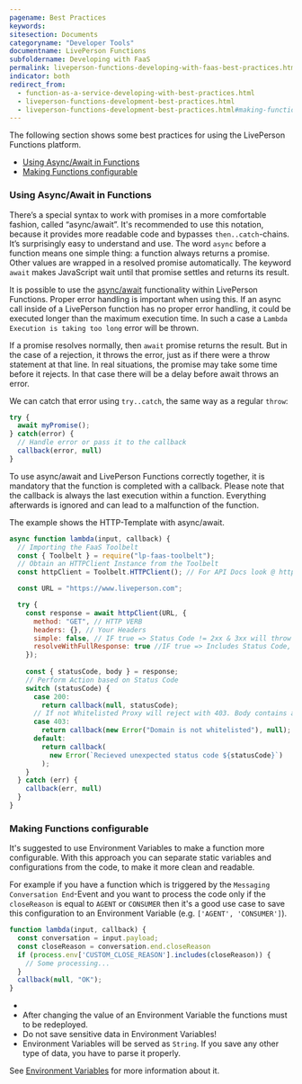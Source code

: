 ```yaml
---
pagename: Best Practices
keywords:
sitesection: Documents
categoryname: "Developer Tools"
documentname: LivePerson Functions
subfoldername: Developing with FaaS
permalink: liveperson-functions-developing-with-faas-best-practices.html
indicator: both
redirect_from:
  - function-as-a-service-developing-with-best-practices.html
  - liveperson-functions-development-best-practices.html
  - liveperson-functions-development-best-practices.html#making-functions-configurable
---
```


The following section shows some best practices for using the LivePerson Functions platform.

- [Using Async/Await in Functions](#using-asyncawait-in-functions)
- [Making Functions configurable](#making-functions-configurable)

### Using Async/Await in Functions

There’s a special syntax to work with promises in a more comfortable fashion, called “async/await”. It's recommended to use this notation, because it provides more readable code and bypasses `then..catch`-chains. It’s surprisingly easy to understand and use. The word `async` before a function means one simple thing: a function always returns a promise. Other values are wrapped in a resolved promise automatically. The keyword `await` makes JavaScript wait until that promise settles and returns its result.

It is possible to use the [async/await](https://developer.mozilla.org/de/docs/Web/JavaScript/Reference/Operators/await) functionality within LivePerson Functions. Proper error handling is important when using this. If an async call inside of a LivePerson function has no proper error handling, it could be executed longer than the maximum execution time. In such a case a `Lambda Execution is taking too long` error will be thrown. 

If a promise resolves normally, then `await` promise returns the result. But in the case of a rejection, it throws the error, just as if there were a throw statement at that line. In real situations, the promise may take some time before it rejects. In that case there will be a delay before await throws an error.

We can catch that error using `try..catch`, the same way as a regular `throw`:

```javascript
try {
  await myPromise();
} catch(error) {
  // Handle error or pass it to the callback
  callback(error, null)
} 
```

<div class="important"> 
  To use async/await and LivePerson Functions correctly together, it is mandatory that the function is completed with a callback. Please note that the callback is always the last execution within a function. Everything afterwards is ignored and can lead to a malfunction of the function.
</div>

The example shows the HTTP-Template with async/await.

```javascript
async function lambda(input, callback) {
  // Importing the FaaS Toolbelt
  const { Toolbelt } = require("lp-faas-toolbelt");
  // Obtain an HTTPClient Instance from the Toolbelt
  const httpClient = Toolbelt.HTTPClient(); // For API Docs look @ https://www.npmjs.com/package/request-promise

  const URL = "https://www.liveperson.com";

  try {
    const response = await httpClient(URL, {
      method: "GET", // HTTP VERB
      headers: {}, // Your Headers
      simple: false, // IF true => Status Code != 2xx & 3xx will throw
      resolveWithFullResponse: true //IF true => Includes Status Code, Headers etc.
    });
      
    const { statusCode, body } = response;
    // Perform Action based on Status Code
    switch (statusCode) {
      case 200: 
        return callback(null, statusCode);
      // If not Whitelisted Proxy will reject with 403. Body contains also a message indicating that
      case 403:
        return callback(new Error("Domain is not whitelisted"), null);
      default:
        return callback(
          new Error(`Recieved unexpected status code ${statusCode}`)
        );
    }
  } catch (err) {
    callback(err, null)
  }
}
```

### Making Functions configurable

It's suggested to use Environment Variables to make a function more configurable. With this approach you can separate static variables and configurations from the code, to make it more clean and readable.

For example if you have a function which is triggered by the `Messaging Conversation End`-Event and you want to process the code only if the `closeReason` is equal to `AGENT` or `CONSUMER` then it's a good use case to save this configuration to an Environment Variable (e.g. `['AGENT', 'CONSUMER']`).

```javascript
function lambda(input, callback) {
  const conversation = input.payload;
  const closeReason = conversation.end.closeReason
  if (process.env['CUSTOM_CLOSE_REASON'].includes(closeReason)) {
    // Some processing...
  }
  callback(null, "OK");
}
```

<div class="important">
  <ul>
    <li></li>
    <li>After changing the value of an Environment Variable the functions must to be redeployed.</li>
    <li>Do not save sensitive data in Environment Variables!</li>
    <li>Environment Variables will be served as <code>String</code>. If you save any other type of data, you have to parse it properly.</li>
  </ul>
</div>

See [Environment Variables](liveperson-functions-development-overview.html#environment-variables) for more information about it. 
